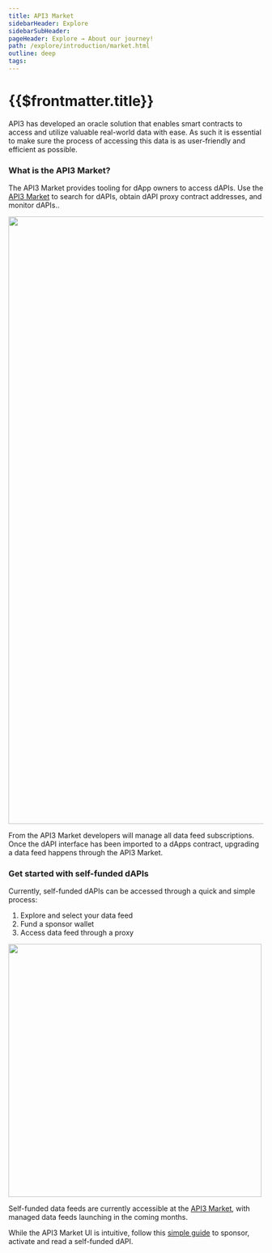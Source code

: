 ```yaml
---
title: API3 Market
sidebarHeader: Explore
sidebarSubHeader:
pageHeader: Explore → About our journey!
path: /explore/introduction/market.html
outline: deep
tags:
---
```


<PageHeader/>

<SearchHighlight/>

<FlexStartTag/>

# {{$frontmatter.title}}

API3 has developed an oracle solution that enables smart contracts to access and
utilize valuable real-world data with ease. As such it is essential to make sure
the process of accessing this data is as user-friendly and efficient as
possible.

### What is the API3 Market?

The API3 Market provides tooling for dApp owners to access dAPIs. Use the
[API3 Market](https://market.api3.org) to search for dAPIs, obtain dAPI proxy
contract addresses, and monitor dAPIs..

<img src="../assets/images/API3_market_march2023_v1.png" style="width:1200px">

From the API3 Market developers will manage all data feed subscriptions. Once
the dAPI interface has been imported to a dApps contract, upgrading a data feed
happens through the API3 Market.

### Get started with self-funded dAPIs

Currently, self-funded dAPIs can be accessed through a quick and simple process:

1. Explore and select your data feed
2. Fund a sponsor wallet
3. Access data feed through a proxy

<img src="../assets/images/self_funded_market_process_notext.png" style="width:500px">

Self-funded data feeds are currently accessible at the
[API3 Market](https://market.api3.org), with managed data feeds launching in the
coming months.

While the API3 Market UI is intuitive, follow this
[simple guide](/guides/dapis/subscribing-self-funded-dapis/) to sponsor,
activate and read a self-funded dAPI.

<FlexEndTag/>
